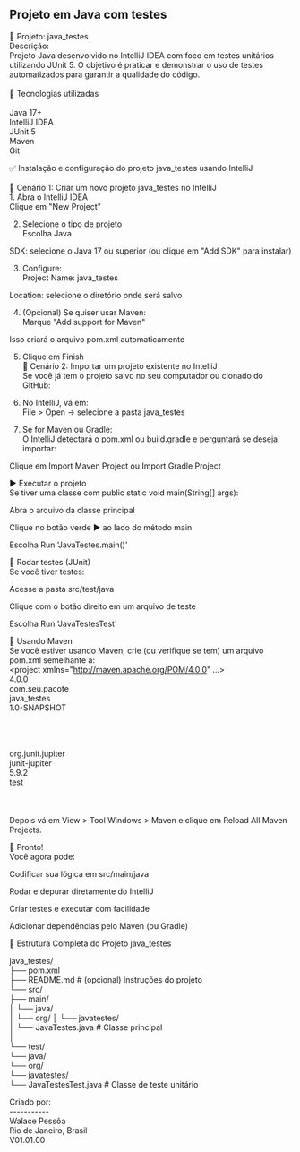 Projeto em Java com testes
--------------------------
<p>
📌 Projeto: java_testes<br/>
Descrição:<br/>
Projeto Java desenvolvido no IntelliJ IDEA com foco em testes unitários utilizando JUnit 5. O objetivo é praticar e demonstrar o uso de testes automatizados para garantir a qualidade do código.<br/>
<br/>
🚀 Tecnologias utilizadas<br/>
<br/>
Java 17+<br/>
IntelliJ IDEA<br/>
JUnit 5<br/>
Maven<br/>
Git<br/>
</p>
✅ Instalação e configuração do projeto java_testes usando IntelliJ<br/>
<br/>
🧱 Cenário 1: Criar um novo projeto java_testes no IntelliJ<br/>
1. Abra o IntelliJ IDEA<br/>
Clique em "New Project"<br/>

2. Selecione o tipo de projeto<br/>
Escolha Java<br/>

SDK: selecione o Java 17 ou superior (ou clique em "Add SDK" para instalar)<br/>

3. Configure:<br/>
Project Name: java_testes<br/>

Location: selecione o diretório onde será salvo<br/>

4. (Opcional) Se quiser usar Maven:<br/>
Marque "Add support for Maven"<br/>

Isso criará o arquivo pom.xml automaticamente<br/>

5. Clique em Finish<br/>
🧱 Cenário 2: Importar um projeto existente no IntelliJ<br/>
Se você já tem o projeto salvo no seu computador ou clonado do GitHub:<br/>

1. No IntelliJ, vá em:<br/>
File > Open → selecione a pasta java_testes<br/>

2. Se for Maven ou Gradle:<br/>
O IntelliJ detectará o pom.xml ou build.gradle e perguntará se deseja importar:<br/>

Clique em Import Maven Project ou Import Gradle Project<br/>

▶️ Executar o projeto<br/>
Se tiver uma classe com public static void main(String[] args):<br/>

Abra o arquivo da classe principal<br/>

Clique no botão verde ▶️ ao lado do método main<br/>

Escolha Run 'JavaTestes.main()'<br/>

🧪 Rodar testes (JUnit)<br/>
Se você tiver testes:<br/>

Acesse a pasta src/test/java<br/>

Clique com o botão direito em um arquivo de teste<br/>

Escolha Run 'JavaTestesTest'<br/>

🧰 Usando Maven<br/>
Se você estiver usando Maven, crie (ou verifique se tem) um arquivo pom.xml semelhante a:<br/>
<project xmlns="http://maven.apache.org/POM/4.0.0" ...><br/>
  <modelVersion>4.0.0</modelVersion><br/>
  <groupId>com.seu.pacote</groupId><br/>
  <artifactId>java_testes</artifactId><br/>
  <version>1.0-SNAPSHOT</version><br/>

  <dependencies><br/>
    <!-- Exemplo: JUnit para testes --><br/>
    <dependency><br/>
      <groupId>org.junit.jupiter</groupId><br/>
      <artifactId>junit-jupiter</artifactId><br/>
      <version>5.9.2</version><br/>
      <scope>test</scope><br/>
    </dependency><br/>
  </dependencies><br/>
</project><br/>
Depois vá em View > Tool Windows > Maven e clique em Reload All Maven Projects.<br/>

🚀 Pronto!<br/>
Você agora pode:<br/>

Codificar sua lógica em src/main/java<br/>

Rodar e depurar diretamente do IntelliJ<br/>

Criar testes e executar com facilidade<br/>

Adicionar dependências pelo Maven (ou Gradle)<br/>
</p>
<p>
📁 Estrutura Completa do Projeto java_testes<br/>

java_testes/<br/>
├── pom.xml<br/>
├── README.md                      # (opcional) Instruções do projeto<br/>
└── src/<br/>
    ├── main/<br/>
    │   └── java/<br/>
    │       └── org/
    │           └── javatestes/<br/>
    │               └── JavaTestes.java       # Classe principal<br/>
    │<br/>
    └── test/<br/>
        └── java/<br/>
            └── org/<br/>
                └── javatestes/<br/>
                    └── JavaTestesTest.java   # Classe de teste unitário<br/>
</p>

Criado por:<br/>
-----------<br/>
Walace Pessôa<br/>
Rio de Janeiro, Brasil<br/>
V01.01.00
